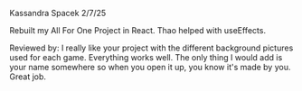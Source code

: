 Kassandra Spacek
2/7/25

Rebuilt my All For One Project in React.
Thao helped with useEffects.

Reviewed by: I really like your project with the different background pictures used for each game. Everything works well. The only thing I would add is your name somewhere so when you open it up, you know it's made by you. Great job.
